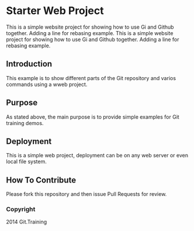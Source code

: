 # Starter Web Project

This is a simple website project for showing how to use Gi and Github together. Adding a line for rebasing example.
This is a simple website project for showing how to use Gi and Github together. Adding a line for rebasing example.

## Introduction

This example is to show different parts of the Git repository and varios commands using a wweb project.

## Purpose

As stated above, the main purpose is to provide simple examples for Git training demos.

## Deployment

This is a simple web project, deployment can be on any web server or even local file system.

## How To Contribute

Please fork this repository and then issue Pull Requests for review.


### Copyright

2014 Git.Training